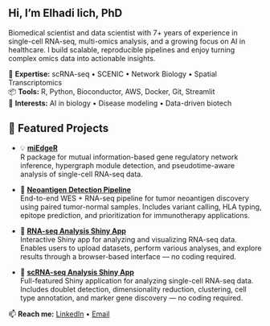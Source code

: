 ## Hi, I’m Elhadi Iich, PhD

Biomedical scientist and data scientist with 7+ years of experience in single-cell RNA-seq, multi-omics analysis, and a growing focus on AI in healthcare.  I build scalable, reproducible pipelines and enjoy turning complex omics data into actionable insights.

🔬 **Expertise:** scRNA-seq • SCENIC • Network Biology • Spatial Transcriptomics  
📦 **Tools:** R, Python, Bioconductor, AWS, Docker, Git, Streamlit  
🧠 **Interests:** AI in biology • Disease modeling • Data-driven biotech

## 🧪 Featured Projects

- 💡 [**miEdgeR**](https://github.com/iichelhadi/miedgeR)  
  R package for mutual information-based gene regulatory network inference, hypergraph module detection, and pseudotime-aware analysis of single-cell RNA-seq data.

- 🎯 [**Neoantigen Detection Pipeline**](https://github.com/iichelhadi/Neoantigen_detection_pipeline)  
  End-to-end WES + RNA-seq pipeline for tumor neoantigen discovery using paired tumor-normal samples. Includes variant calling, HLA typing, epitope prediction, and prioritization for immunotherapy applications.

- 🧬 [**RNA-seq Analysis Shiny App**](https://github.com/iichelhadi/Shiny_apps/tree/main/RNA-seq_analysis_app)  
  Interactive Shiny app for analyzing and visualizing RNA-seq data. Enables users to upload datasets, perform various analyses, and explore results through a browser-based interface — no coding required.

- 🧬 [**scRNA-seq Analysis Shiny App**](https://github.com/iichelhadi/Shiny_apps/tree/main/scRNA-seq_analysis_app)  
  Full-featured Shiny application for analyzing single-cell RNA-seq data. Includes doublet detection, dimensionality reduction, clustering, cell type annotation, and marker gene discovery — no coding required.

📫 **Reach me:** [LinkedIn](https://linkedin.com/in/elhadi-i) • [Email](mailto:iichelhadi@gmail.com)
